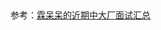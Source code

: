 <!--
 * @Author: your name
 * @Date: 2020-06-06 21:30:05
 * @LastEditTime: 2020-06-06 21:38:52
 * @LastEditors: Please set LastEditors
 * @Description: In User Settings Edit
 * @FilePath: \vuepress-blog\docs\blog\Other-Library\Git Document Library\webpack面试题.md
--> 
##




参考：[霖呆呆的近期中大厂面试汇总](https://github.com/LinDaiDai/niubility-coding-js/blob/master/%E6%AF%8F%E6%97%A5%E4%B8%80%E9%A2%98/%E9%9C%96%E5%91%86%E5%91%86%E7%9A%84%E8%BF%91%E6%9C%9F%E4%B8%AD%E5%A4%A7%E5%8E%82%E9%9D%A2%E8%AF%95%E6%B1%87%E6%80%BB.md)
